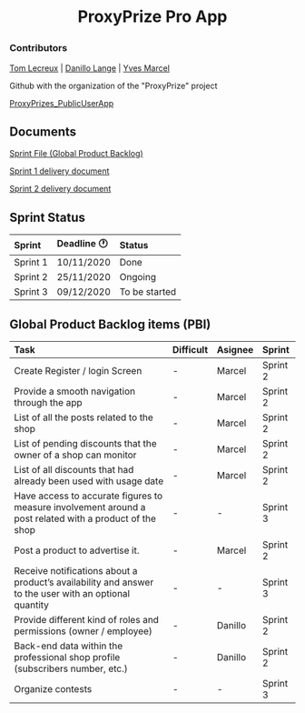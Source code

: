 <h1 align="center">
  ProxyPrize Pro App<p>
  
</h1>

### Contributors

[Tom Lecreux](https://github.com/TomRaz7) |
[Danillo Lange](https://github.com/roxdan) | 
[Yves Marcel](https://github.com/Marcel75Git)


Github with the organization of the "ProxyPrize" project

[ProxyPrizes_PublicUserApp](https://github.com/TomRaz7/ProxyPrizes_PublicUserApp)

## Documents 

[Sprint File (Global Product Backlog)](https://docs.google.com/document/d/1ITNbgL-sYImb7OesFLkRM0NnmfYxn0Vx3P2fX3dLdjw/edit#) 

[Sprint 1 delivery document](https://docs.google.com/document/d/102jllO_UXDWyHpwsNhTn4fyqwcMvPCtMYaSrJxBcz7Q/edit)

[Sprint 2 delivery document](https://docs.google.com/document/d/1QP5-kwjhvqv8tU_m11TBCe4a4n_JwUBipDlrbTMkJ3o/edit#)



## Sprint Status

|Sprint | Deadline :clock1: | Status |
|:---------|:------------|:-----|
|Sprint 1  | 10/11/2020 | Done |
|Sprint 2  | 25/11/2020 | Ongoing |
|Sprint 3  | 09/12/2020 | To be started |


## Global Product Backlog items (PBI)

|Task                                 |Difficult |Asignee |Sprint |
|:------------------------------------|:--------|:--------|:--------|
|Create Register / login Screen		  | -    | Marcel  | Sprint 2|
|Provide a smooth navigation through the app		  | -    | Marcel  | Sprint 2|
|List of all the posts related to the shop		  | -    | Marcel  | Sprint 2|
|List of pending discounts that the owner of a shop can monitor		  | -    | Marcel | Sprint 2|
|List of all discounts that had already been used with usage date		  | -    | Marcel  | Sprint 2|
|Have access to accurate figures to measure involvement around a post related with a product of the shop		  | -    | -  | Sprint 3|
|Post a product to advertise it.		  | -    | Marcel  | Sprint 2|
|Receive notifications about a product’s availability and answer to the user with an optional quantity	  | -    | -  | Sprint 3|
|Provide different kind of roles and permissions (owner / employee)		  | -    | Danillo  | Sprint 2|
|Back-end data within the professional shop profile (subscribers number, etc.)		  | -    | Danillo  | Sprint 2|
|Organize contests		  | -    | -  | Sprint 3|


